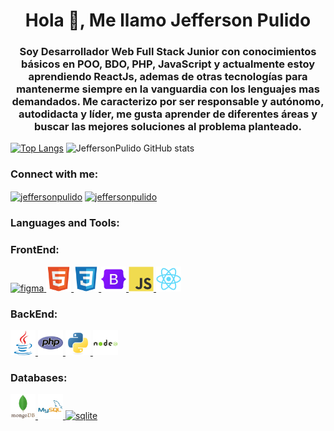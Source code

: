 <h1 align="center">Hola 👋, Me llamo Jefferson Pulido</h1>
<h3 align="center">
  Soy Desarrollador Web Full Stack Junior con conocimientos básicos en POO, BDO,
  PHP, JavaScript y actualmente estoy aprendiendo ReactJs, ademas de otras
  tecnologías para mantenerme siempre en la vanguardia con los lenguajes mas
  demandados. Me caracterizo por ser responsable y autónomo, autodidacta y
  líder, me gusta aprender de diferentes áreas y buscar las mejores soluciones
  al problema planteado.
</h3>

[![Top Langs](https://github-readme-stats.vercel.app/api/top-langs/?username=JeffersonPulido&layout=compact)](https://github.com/JeffersonPulido/github-readme-stats)
![JeffersonPulido GitHub stats](https://github-readme-stats.vercel.app/api?username=JeffersonPulido&show_icons=true&theme=radical)

<h3 align="left">Connect with me:</h3>
<p align="left">
  <a href="https://linkedin.com/in/jeffersonpulido" target="blank"
    ><img
      align="center"
      src="https://raw.githubusercontent.com/rahuldkjain/github-profile-readme-generator/master/src/images/icons/Social/linked-in-alt.svg"
      alt="jeffersonpulido"
      height="30"
      width="40"
  /></a>
  <a href="https://github.com/JeffersonPulido" target="blank"
    ><img
      align="center"
      src="https://raw.githubusercontent.com/rahuldkjain/github-profile-readme-generator/master/src/images/icons/Social/github.svg"
      alt="jeffersonpulido"
      height="30"
      width="40"
  /></a>
</p>

<h3 align="left">Languages and Tools:</h3>
<p align="left">
    <h3 align="left">FrontEnd:</h3>
    <a href="https://www.figma.com/" target="_blank" rel="noreferrer">
        <img
          src="https://www.vectorlogo.zone/logos/figma/figma-icon.svg"
          alt="figma"
          width="40"
          height="40"
        />
    </a>
    <a href="https://www.w3.org/html/" target="_blank" rel="noreferrer">
      <img
        src="https://raw.githubusercontent.com/devicons/devicon/master/icons/html5/html5-original.svg"
        alt="html5"
        width="40"
        height="40"
        />
    </a> 
    <a href="https://www.w3schools.com/css/" target="_blank" rel="noreferrer">
      <img
        src="https://raw.githubusercontent.com/devicons/devicon/master/icons/css3/css3-original.svg"
        alt="css3"
        width="40"
        height="40"
      />
    </a>
    <a href="https://getbootstrap.com" target="_blank" rel="noreferrer">
    <img
      src="https://raw.githubusercontent.com/devicons/devicon/master/icons/bootstrap/bootstrap-original.svg"
      alt="bootstrap"
      width="40"
      height="40"
    />
    </a>
    <a
    href="https://developer.mozilla.org/en-US/docs/Web/JavaScript"
    target="_blank"
    rel="noreferrer"
        >
            <img
            src="https://raw.githubusercontent.com/devicons/devicon/master/icons/javascript/javascript-original.svg"
            alt="javascript"
            width="40"
            height="40"
            />
    </a>
    <a href="https://es.reactjs.org" target="_blank" rel="noreferrer">
        <img
          src="https://raw.githubusercontent.com/devicons/devicon/master/icons/react/react-original.svg"
          alt="ReactJS"
          width="40"
          height="40"
        />
    </a>
    <h3 align="left">BackEnd:</h3>
    <a href="https://www.java.com" target="_blank" rel="noreferrer">
      <img
        src="https://raw.githubusercontent.com/devicons/devicon/master/icons/java/java-original.svg"
        alt="java"
        width="40"
        height="40"
      />
    </a>
    <a href="https://www.php.net" target="_blank" rel="noreferrer">
        <img
          src="https://raw.githubusercontent.com/devicons/devicon/master/icons/php/php-original.svg"
          alt="php"
          width="40"
          height="40"
        />
    </a>
    <a href="https://www.python.org" target="_blank" rel="noreferrer">
        <img
          src="https://raw.githubusercontent.com/devicons/devicon/master/icons/python/python-original.svg"
          alt="python"
          width="40"
          height="40"
        />
    </a>
    <a href="https://nodejs.org" target="_blank" rel="noreferrer">
        <img
          src="https://raw.githubusercontent.com/devicons/devicon/master/icons/nodejs/nodejs-original-wordmark.svg"
          alt="nodejs"
          width="40"
          height="40"
        />
    </a>
    <h3 align="left">Databases:</h3>
    <a href="https://www.mongodb.com/" target="_blank" rel="noreferrer">
        <img
          src="https://raw.githubusercontent.com/devicons/devicon/master/icons/mongodb/mongodb-original-wordmark.svg"
          alt="mongodb"
          width="40"
          height="40"
        />
    </a>
    <a href="https://www.mysql.com/" target="_blank" rel="noreferrer">
    <img
        src="https://raw.githubusercontent.com/devicons/devicon/master/icons/mysql/mysql-original-wordmark.svg"
        alt="mysql"
        width="40"
        height="40"
    />
    </a> 
    <a href="https://www.sqlite.org/" target="_blank" rel="noreferrer">
    <img
        src="https://www.vectorlogo.zone/logos/sqlite/sqlite-icon.svg"
        alt="sqlite"
        width="40"
        height="40"
    /> </a
    >
</p>
